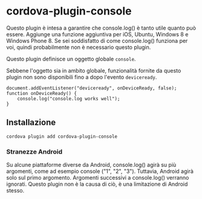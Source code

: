 <!---
    Licensed to the Apache Software Foundation (ASF) under one
    or more contributor license agreements.  See the NOTICE file
    distributed with this work for additional information
    regarding copyright ownership.  The ASF licenses this file
    to you under the Apache License, Version 2.0 (the
    "License"); you may not use this file except in compliance
    with the License.  You may obtain a copy of the License at

      http://www.apache.org/licenses/LICENSE-2.0

    Unless required by applicable law or agreed to in writing,
    software distributed under the License is distributed on an
    "AS IS" BASIS, WITHOUT WARRANTIES OR CONDITIONS OF ANY
    KIND, either express or implied.  See the License for the
    specific language governing permissions and limitations
    under the License.
-->

# cordova-plugin-console

Questo plugin è intesa a garantire che console.log() è tanto utile quanto può essere. Aggiunge una funzione aggiuntiva per iOS, Ubuntu, Windows 8 e Windows Phone 8. Se sei soddisfatto di come console.log() funziona per voi, quindi probabilmente non è necessario questo plugin.

Questo plugin definisce un oggetto globale `console`.

Sebbene l'oggetto sia in ambito globale, funzionalità fornite da questo plugin non sono disponibili fino a dopo l'evento `deviceready`.

    document.addEventListener("deviceready", onDeviceReady, false);
    function onDeviceReady() {
        console.log("console.log works well");
    }

## Installazione

    cordova plugin add cordova-plugin-console

### Stranezze Android

Su alcune piattaforme diverse da Android, console.log() agirà su più argomenti, come ad esempio console ("1", "2", "3"). Tuttavia, Android agirà solo sul primo argomento. Argomenti successivi a console.log() verranno ignorati. Questo plugin non è la causa di ciò, è una limitazione di Android stesso.
